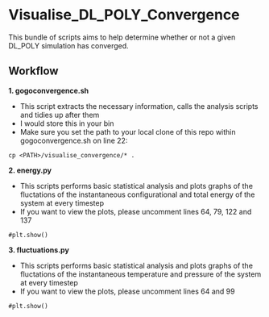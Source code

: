 # Visualise_DL_POLY_Convergence

This bundle of scripts aims to help determine whether or not a given DL_POLY simulation has converged.

## Workflow

**1. gogoconvergence.sh** 

  * This script extracts the necessary information, calls the analysis scripts and tidies up after them
  * I would store this in your bin
  * Make sure you set the path to your local clone of this repo within gogoconvergence.sh on line 22:
```
cp <PATH>/visualise_convergence/* .

```

**2. energy.py**

  * This scripts performs basic statistical analysis and plots graphs of the fluctations of the instantaneous configurational and total energy of the system at every timestep
  * If you want to view the plots, please uncomment lines 64, 79, 122 and 137
  
```
#plt.show()
```

**3. fluctuations.py**

* This scripts performs basic statistical analysis and plots graphs of the fluctations of the instantaneous
temperature and pressure of the system at every timestep
* If you want to view the plots, please uncomment lines 64 and 99

```
#plt.show()
```
  
